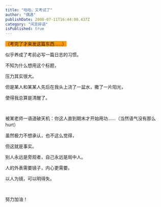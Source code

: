 ```yaml
---
title: "哈哈，又考试了"
author: "偶遇"
publishDate: 2008-07-11T16:44:00.437Z
category: "闲言碎语"
isPublished: true
---
```


<P><FONT style="BACKGROUND-COLOR: #ff9900;">（考完了才来发这篇东西……）</FONT></P>
<P>似乎养成了考前必写一篇日志的习惯。</P>
<P>不知为什么想用这个标题，</P>
<P>压力其实很大。</P>
<P>但是某人和某某人先后在我头上浇了一盆水，撒了一片阳光，</P>
<P>使得我总算是清醒了。</P>
<P>&nbsp;</P>
<P>被某老师一语道破天机：你这人直到期末才开始用功……（当然语气没有那么hurt）</P>
<P>虽然极力不想承认，也不这么觉得，</P>
<P>但这就是事实。</P>
<P>别人永远是旁观者，自己永远是局中人。</P>
<P>人的外表需要镜子，内心更需要。</P>
<P>以人为镜，可以明得失。</P>
<P>&nbsp;</P>
<P>努力加油！</P>